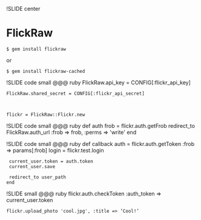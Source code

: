 !SLIDE center
# FlickRaw #
    $ gem install flickraw

or

    $ gem install flickraw-cached

!SLIDE code small
    @@@ ruby
    FlickRaw.api_key = CONFIG[:flickr_api_key]

	FlickRaw.shared_secret = CONFIG[:flickr_api_secret]
	
	
	
	flickr = FlickRaw::Flickr.new

!SLIDE code small
    @@@ ruby
    def auth
     frob = flickr.auth.getFrob
     redirect_to FlickRaw.auth_url :frob => frob,
                                     :perms => 'write'
    end

!SLIDE code small
    @@@ ruby
    def callback
     auth = flickr.auth.getToken :frob => params[:frob]
     login = flickr.test.login

     current_user.token = auth.token
     current_user.save

     redirect_to user_path
    end

!SLIDE small
    @@@ ruby
	flickr.auth.checkToken :auth_token => \
	                                current_user.token


	flickr.upload_photo 'cool.jpg', :title => ‘Cool!’
	 